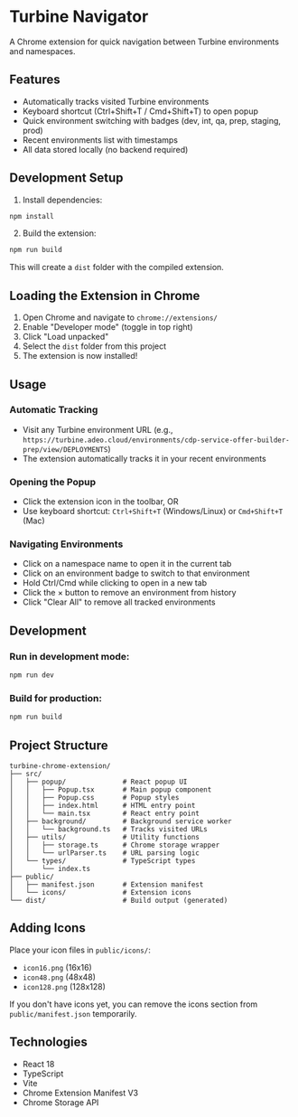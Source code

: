 # Turbine Navigator

A Chrome extension for quick navigation between Turbine environments and namespaces.

## Features

- Automatically tracks visited Turbine environments
- Keyboard shortcut (Ctrl+Shift+T / Cmd+Shift+T) to open popup
- Quick environment switching with badges (dev, int, qa, prep, staging, prod)
- Recent environments list with timestamps
- All data stored locally (no backend required)

## Development Setup

1. Install dependencies:
```bash
npm install
```

2. Build the extension:
```bash
npm run build
```

This will create a `dist` folder with the compiled extension.

## Loading the Extension in Chrome

1. Open Chrome and navigate to `chrome://extensions/`
2. Enable "Developer mode" (toggle in top right)
3. Click "Load unpacked"
4. Select the `dist` folder from this project
5. The extension is now installed!

## Usage

### Automatic Tracking
- Visit any Turbine environment URL (e.g., `https://turbine.adeo.cloud/environments/cdp-service-offer-builder-prep/view/DEPLOYMENTS`)
- The extension automatically tracks it in your recent environments

### Opening the Popup
- Click the extension icon in the toolbar, OR
- Use keyboard shortcut: `Ctrl+Shift+T` (Windows/Linux) or `Cmd+Shift+T` (Mac)

### Navigating Environments
- Click on a namespace name to open it in the current tab
- Click on an environment badge to switch to that environment
- Hold Ctrl/Cmd while clicking to open in a new tab
- Click the × button to remove an environment from history
- Click "Clear All" to remove all tracked environments

## Development

### Run in development mode:
```bash
npm run dev
```

### Build for production:
```bash
npm run build
```

## Project Structure

```
turbine-chrome-extension/
├── src/
│   ├── popup/              # React popup UI
│   │   ├── Popup.tsx       # Main popup component
│   │   ├── Popup.css       # Popup styles
│   │   ├── index.html      # HTML entry point
│   │   └── main.tsx        # React entry point
│   ├── background/         # Background service worker
│   │   └── background.ts   # Tracks visited URLs
│   ├── utils/              # Utility functions
│   │   ├── storage.ts      # Chrome storage wrapper
│   │   └── urlParser.ts    # URL parsing logic
│   └── types/              # TypeScript types
│       └── index.ts
├── public/
│   ├── manifest.json       # Extension manifest
│   └── icons/              # Extension icons
└── dist/                   # Build output (generated)
```

## Adding Icons

Place your icon files in `public/icons/`:
- `icon16.png` (16x16)
- `icon48.png` (48x48)
- `icon128.png` (128x128)

If you don't have icons yet, you can remove the icons section from `public/manifest.json` temporarily.

## Technologies

- React 18
- TypeScript
- Vite
- Chrome Extension Manifest V3
- Chrome Storage API

